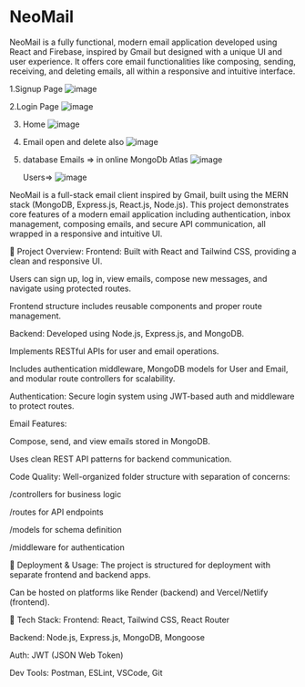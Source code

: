 # NeoMail
NeoMail is a fully functional, modern email application developed using React and Firebase, inspired by Gmail but designed with a unique UI and user experience. It offers core email functionalities like composing, sending, receiving, and deleting emails, all within a responsive and intuitive interface.

1.Signup Page 
![image](https://github.com/user-attachments/assets/24902628-5049-4caf-b95c-c098c5f821fb)

2.Login Page
![image](https://github.com/user-attachments/assets/1c243366-2ee2-4df3-abc2-58ed29992562)

3. Home
![image](https://github.com/user-attachments/assets/e48bb6d7-d0e1-4f09-9f64-7d458afc49e2)

4. Email open and delete also
   ![image](https://github.com/user-attachments/assets/d79d6319-9d8c-4b18-9715-134ba556befe)

5. database
   Emails =>  in online MongoDb Atlas
   ![image](https://github.com/user-attachments/assets/a7cb81bf-33e5-47d9-b572-1e29b5736188)


   Users=>
   ![image](https://github.com/user-attachments/assets/a69c4e0a-77e5-4cf1-a15f-bb75d2bba964)





NeoMail is a full-stack email client inspired by Gmail, built using the MERN stack (MongoDB, Express.js, React.js, Node.js). This project demonstrates core features of a modern email application including authentication, inbox management, composing emails, and secure API communication, all wrapped in a responsive and intuitive UI.


🔧 Project Overview:
Frontend: Built with React and Tailwind CSS, providing a clean and responsive UI.

Users can sign up, log in, view emails, compose new messages, and navigate using protected routes.

Frontend structure includes reusable components and proper route management.

Backend: Developed using Node.js, Express.js, and MongoDB.

Implements RESTful APIs for user and email operations.

Includes authentication middleware, MongoDB models for User and Email, and modular route controllers for scalability.

Authentication: Secure login system using JWT-based auth and middleware to protect routes.

Email Features:

Compose, send, and view emails stored in MongoDB.

Uses clean REST API patterns for backend communication.

Code Quality: Well-organized folder structure with separation of concerns:

/controllers for business logic

/routes for API endpoints

/models for schema definition

/middleware for authentication

🚀 Deployment & Usage:
The project is structured for deployment with separate frontend and backend apps.

Can be hosted on platforms like Render (backend) and Vercel/Netlify (frontend).

🧪 Tech Stack:
Frontend: React, Tailwind CSS, React Router

Backend: Node.js, Express.js, MongoDB, Mongoose

Auth: JWT (JSON Web Token)

Dev Tools: Postman, ESLint, VSCode, Git
